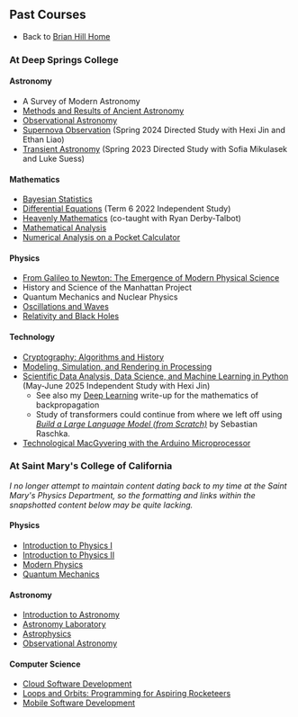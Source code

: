 ## Past Courses

* Back to [Brian Hill Home](./index.html)

### At Deep Springs College

#### Astronomy

* A Survey of Modern Astronomy
* [Methods and Results of Ancient Astronomy](./ancient-astronomy/)
* [Observational Astronomy](./observational-astronomy/)
* [Supernova Observation](./supernova-observation/) (Spring 2024 Directed Study with Hexi Jin and Ethan Liao)
* [Transient Astronomy](./transient-astronomy/) (Spring 2023 Directed Study with Sofia Mikulasek and Luke Suess)

#### Mathematics

* [Bayesian Statistics](./bayesian-statistics/)
* [Differential Equations](./differential-equations/) (Term 6 2022 Independent Study)
* [Heavenly Mathematics](./heavenly-mathematics/) (co-taught with Ryan Derby-Talbot)
* [Mathematical Analysis](./mathematical-analysis/)
* [Numerical Analysis on a Pocket Calculator](./numerical-analysis)

#### Physics

* [From Galileo to Newton: The Emergence of Modern Physical Science](./newton/)
* History and Science of the Manhattan Project
* Quantum Mechanics and Nuclear Physics
* [Oscillations and Waves](./oscillations-and-waves/)
* [Relativity and Black Holes](./black-holes/)

#### Technology

* [Cryptography: Algorithms and History](./cryptography/)
* [Modeling, Simulation, and Rendering in Processing](./modeling-in-processing)
* [Scientific Data Analysis, Data Science, and Machine Learning in Python](./scientific-data-analysis) (May-June 2025 Independent Study with Hexi Jin)
    * See also my [Deep Learning](./deep-learning/mma-notes/MathematicsForDeepLearning.nb.pdf) write-up for the mathematics of backpropagation
	* Study of transformers could continue from where we left off using *[Build a Large Language Model (from Scratch)](https://www.manning.com/books/build-a-large-language-model-from-scratch)* by Sebastian Raschka.
* [Technological MacGyvering with the Arduino Microprocessor](./technological-macgyvering/)

### At Saint Mary's College of California

*I no longer attempt to maintain content dating back to my time at the Saint Mary's Physics Department, so the formatting and links within the snapshotted content below may be quite lacking.*

#### Physics

* [Introduction to Physics I](./stmarys-physics/courses/Phys001/18F/index.html)
* [Introduction to Physics II](./stmarys-physics/courses/Phys003/17S/index.html)
* [Modern Physics](./stmarys-physics/courses/Phys060/15F/index.html)
* [Quantum Mechanics](./stmarys-physics/courses/Phys125/19F/index.html)

#### Astronomy 

* [Introduction to Astronomy](./stmarys-physics/courses/Phys090/20S/index.html)
* [Astronomy Laboratory](./stmarys-physics/courses/Phys091/20S/index.html)
* [Astrophysics](./stmarys-physics/courses/Phys170/18S/index.html)
* [Observational Astronomy](./stmarys-physics/courses/Phys185/17S/index.html)

#### Computer Science

* [Cloud Software Development](./stmarys-physics/courses/CS197/16F/index.html)
* [Loops and Orbits: Programming for Aspiring Rocketeers](./stmarys-physics/courses/Jan033/20J/index.html)
* [Mobile Software Development](./stmarys-physics/courses/CS190/16S/index.html)
